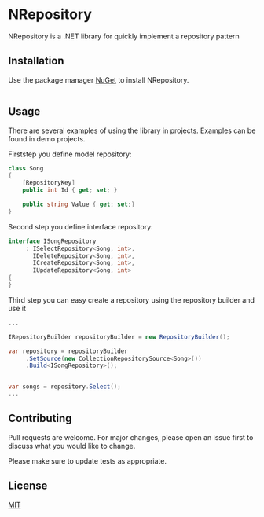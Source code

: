 # NRepository

NRepository is a .NET library for quickly implement a repository pattern 

## Installation

Use the package manager [NuGet](https://www.nuget.org/) to install NRepository.

```bash
```

## Usage

There are several examples of using the library in projects. Examples can be found in demo projects.

Firststep you define model repository:

```C#
class Song
{
    [RepositoryKey]
    public int Id { get; set; }

    public string Value { get; set;}
}
```

Second step you define interface repository:

```C#
interface ISongRepository
     : ISelectRepository<Song, int>, 
       IDeleteRepository<Song, int>, 
       ICreateRepository<Song, int>,
       IUpdateRepository<Song, int>
{
}
```

Third step you can easy create a repository using the repository builder and use it

```C#
...

IRepositoryBuilder repositoryBuilder = new RepositoryBuilder();

var repository = repositoryBuilder
     .SetSource(new CollectionRepositorySource<Song>())
     .Build<ISongRepository>();


var songs = repository.Select();
...
```

## Contributing
Pull requests are welcome. For major changes, please open an issue first to discuss what you would like to change.

Please make sure to update tests as appropriate.

## License
[MIT](https://choosealicense.com/licenses/mit/)
